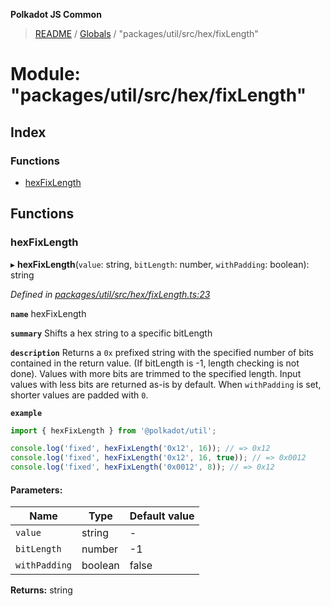**Polkadot JS Common**

> [README](../README.md) / [Globals](../globals.md) / "packages/util/src/hex/fixLength"

# Module: "packages/util/src/hex/fixLength"

## Index

### Functions

* [hexFixLength](_packages_util_src_hex_fixlength_.md#hexfixlength)

## Functions

### hexFixLength

▸ **hexFixLength**(`value`: string, `bitLength`: number, `withPadding`: boolean): string

*Defined in [packages/util/src/hex/fixLength.ts:23](https://github.com/polkadot-js/common/blob/dd1220ac/packages/util/src/hex/fixLength.ts#L23)*

**`name`** hexFixLength

**`summary`** Shifts a hex string to a specific bitLength

**`description`** 
Returns a `0x` prefixed string with the specified number of bits contained in the return value. (If bitLength is -1, length checking is not done). Values with more bits are trimmed to the specified length. Input values with less bits are returned as-is by default. When `withPadding` is set, shorter values are padded with `0`.

**`example`** 
<BR>

```javascript
import { hexFixLength } from '@polkadot/util';

console.log('fixed', hexFixLength('0x12', 16)); // => 0x12
console.log('fixed', hexFixLength('0x12', 16, true)); // => 0x0012
console.log('fixed', hexFixLength('0x0012', 8)); // => 0x12
```

#### Parameters:

Name | Type | Default value |
------ | ------ | ------ |
`value` | string | - |
`bitLength` | number | -1 |
`withPadding` | boolean | false |

**Returns:** string
